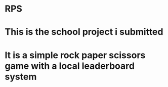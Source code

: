 # RPS
# This is the school project i submitted 
# It is a simple rock paper scissors game with a local leaderboard system
